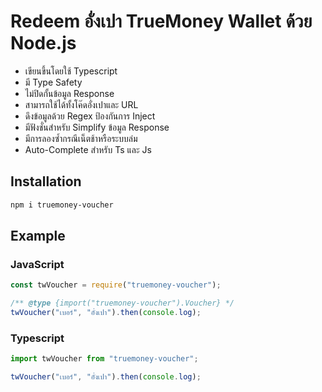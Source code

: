 # Redeem อั่งเปา TrueMoney Wallet ด้วย Node.js

 - เขียนขึ้นโดยใช้ Typescript
 - มี Type Safety
 - ไม่ปิดกั้นข้อมูล Response
 - สามารถใช้ได้ทั้งโค๊ดอั่งเปาและ URL
 - ดึงข้อมูลด้วย Regex ป้องกันการ Inject
 - มีฟังชั่นสำหรับ Simplify ข้อมูล Response
 - มีการลองซ้ำกรณีเน็ตช้าหรือระบบล่ม
 - Auto-Complete สำหรับ Ts และ Js

## Installation
```sh
npm i truemoney-voucher
```

## Example

### JavaScript
```js
const twVoucher = require("truemoney-voucher");

/** @type {import("truemoney-voucher").Voucher} */
twVoucher("เบอร์", "อั่งเปา").then(console.log);
```

### Typescript
```ts
import twVoucher from "truemoney-voucher";

twVoucher("เบอร์", "อั่งเปา").then(console.log);
```

